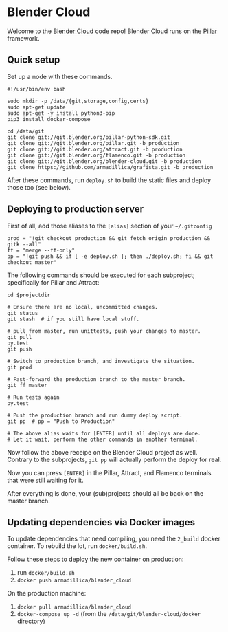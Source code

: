 # Blender Cloud

Welcome to the [Blender Cloud](https://cloud.blender.org/) code repo!
Blender Cloud runs on the [Pillar](https://pillarframework.org/) framework.

## Quick setup
Set up a node with these commands.

```
#!/usr/bin/env bash

sudo mkdir -p /data/{git,storage,config,certs}
sudo apt-get update
sudo apt-get -y install python3-pip
pip3 install docker-compose

cd /data/git
git clone git://git.blender.org/pillar-python-sdk.git
git clone git://git.blender.org/pillar.git -b production
git clone git://git.blender.org/attract.git -b production
git clone git://git.blender.org/flamenco.git -b production
git clone git://git.blender.org/blender-cloud.git -b production
git clone https://github.com/armadillica/grafista.git -b production

```

After these commands, run `deploy.sh` to build the static files and deploy
those too (see below).


## Deploying to production server

First of all, add those aliases to the `[alias]` section of your `~/.gitconfig`

```
prod = "!git checkout production && git fetch origin production && gitk --all"
ff = "merge --ff-only"
pp = "!git push && if [ -e deploy.sh ]; then ./deploy.sh; fi && git checkout master"
```

The following commands should be executed for each subproject; specifically for
Pillar and Attract:

```
cd $projectdir

# Ensure there are no local, uncommitted changes.
git status
git stash  # if you still have local stuff.

# pull from master, run unittests, push your changes to master.
git pull
py.test
git push

# Switch to production branch, and investigate the situation.
git prod

# Fast-forward the production branch to the master branch.
git ff master

# Run tests again
py.test

# Push the production branch and run dummy deploy script.
git pp  # pp = "Push to Production"

# The above alias waits for [ENTER] until all deploys are done.
# Let it wait, perform the other commands in another terminal.
```

Now follow the above receipe on the Blender Cloud project as well.
Contrary to the subprojects, `git pp` will actually perform the deploy
for real.

Now you can press `[ENTER]` in the Pillar, Attract, and Flamenco terminals
that were still waiting for it.

After everything is done, your (sub)projects should all be back on
the master branch.


## Updating dependencies via Docker images

To update dependencies that need compiling, you need the `2_build` docker
container. To rebuild the lot, run `docker/build.sh`.

Follow these steps to deploy the new container on production:

1. run `docker/build.sh`
2. `docker push armadillica/blender_cloud`

On the production machine:

1. `docker pull armadillica/blender_cloud`
2. `docker-compose up -d` (from the `/data/git/blender-cloud/docker` directory)
